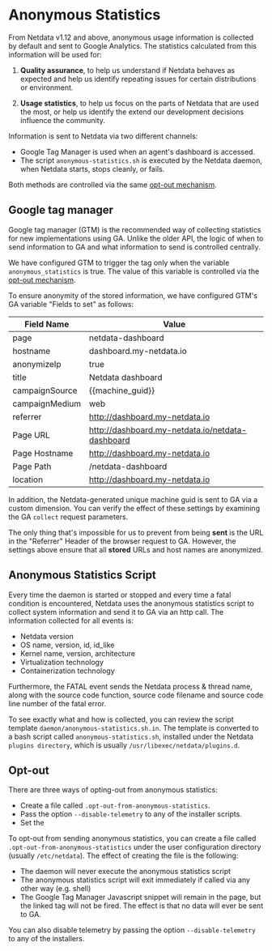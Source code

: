 # Anonymous Statistics

From Netdata v1.12 and above, anonymous usage information is collected by default and sent to Google Analytics. 
The statistics calculated from this information will be used for:

1.  **Quality assurance**, to help us understand if Netdata behaves as expected and help us identify repeating issues for certain distributions or environment.

2.  **Usage statistics**, to help us focus on the parts of Netdata that are used the most, or help us identify the extend our development decisions influence the community.

Information is sent to Netdata via two different channels:

-   Google Tag Manager is used when an agent's dashboard is accessed.
-   The script `anonymous-statistics.sh` is executed by the Netdata daemon, when Netdata starts, stops cleanly, or
    fails.

Both methods are controlled via the same [opt-out mechanism](#opt-out).

## Google tag manager

Google tag manager (GTM) is the recommended way of collecting statistics for new implementations using GA. Unlike the older API, the logic of when to send information to GA and what information to send is controlled centrally.

We have configured GTM to trigger the tag only when the variable `anonymous_statistics` is true. The value of this variable is controlled via the [opt-out mechanism](#opt-out).

To ensure anonymity of the stored information, we have configured GTM's GA variable "Fields to set" as follows: 

| Field Name|Value|
|----------|-----|
| page|netdata-dashboard|
| hostname|dashboard.my-netdata.io|
| anonymizeIp|true|
| title|Netdata dashboard|
| campaignSource|{{machine_guid}}|
| campaignMedium|web|
| referrer|<http://dashboard.my-netdata.io>|
| Page URL|<http://dashboard.my-netdata.io/netdata-dashboard>|
| Page Hostname|<http://dashboard.my-netdata.io>|
| Page Path|/netdata-dashboard|
| location|<http://dashboard.my-netdata.io>|

In addition, the Netdata-generated unique machine guid is sent to GA via a custom dimension.
You can verify the effect of these settings by examining the GA `collect` request parameters.

The only thing that's impossible for us to prevent from being **sent** is the URL in the "Referrer" Header of the browser request to GA. However, the settings above ensure that all **stored** URLs and host names are anonymized.

## Anonymous Statistics Script

Every time the daemon is started or stopped and every time a fatal condition is encountered, Netdata uses the anonymous statistics script to collect system information and send it to GA via an http call. The information collected for all events is:

-   Netdata version
-   OS name, version, id, id_like
-   Kernel name, version, architecture
-   Virtualization technology 
-   Containerization technology 

Furthermore, the FATAL event sends the Netdata process & thread name, along with the source code function, source code filename and source code line number of the fatal error.

To see exactly what and how is collected, you can review the script template `daemon/anonymous-statistics.sh.in`. The template is converted to a bash script called `anonymous-statistics.sh`, installed under the Netdata `plugins directory`, which is usually `/usr/libexec/netdata/plugins.d`. 

## Opt-out

There are three ways of opting-out from anonymous statistics:

-   Create a file called `.opt-out-from-anonymous-statistics`.
-   Pass the option `--disable-telemetry` to any of the installer scripts.
-   Set the 



To opt-out from sending anonymous statistics, you can create a file called `.opt-out-from-anonymous-statistics` under the user configuration directory (usually `/etc/netdata`). The effect of creating the file is the following:

-   The daemon will never execute the anonymous statistics script
-   The anonymous statistics script will exit immediately if called via any other way (e.g. shell)
-   The Google Tag Manager Javascript snippet will remain in the page, but the linked tag will not be fired. The effect
    is that no data will ever be sent to GA. 

You can also disable telemetry by passing the option `--disable-telemetry` to any of the installers.
